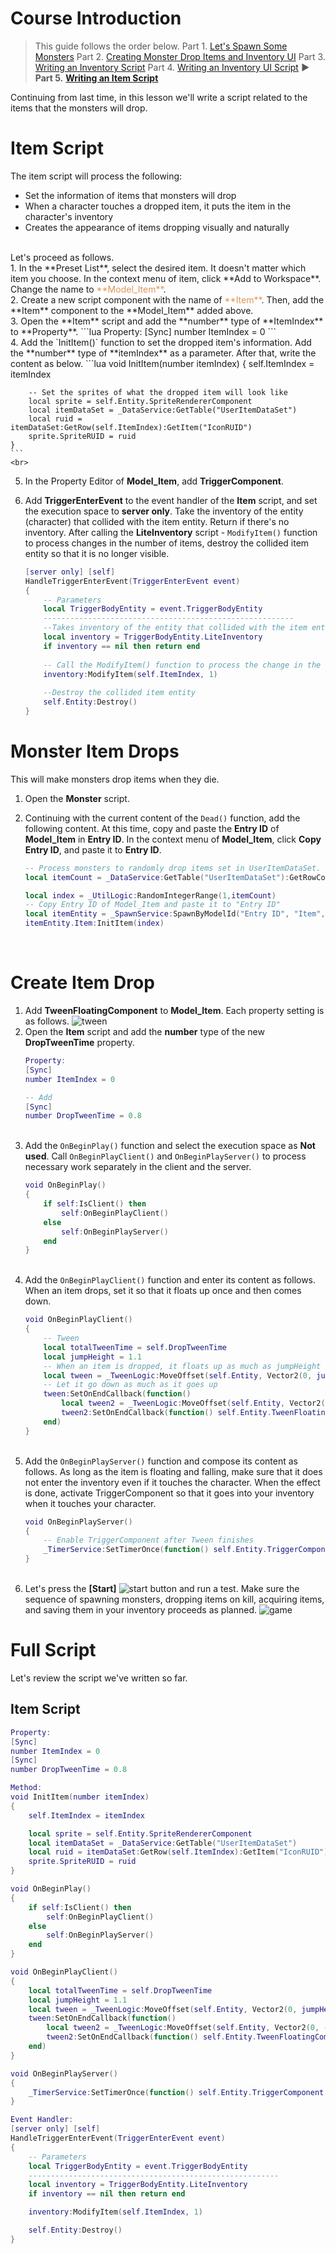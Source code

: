 # Course Introduction
> <span style="color: #585858">This guide follows the order below.
> Part 1. [Let's Spawn Some Monsters](/docs?postId=204{"target":"_self"})
> Part 2. [Creating Monster Drop Items and Inventory UI](/docs?postId=943{"target":"_self"})
> Part 3. [Writing an Inventory Script](/docs?postId=942{"target":"_self"})
> Part 4. [Writing an Inventory UI Script](/docs?postId=946{"target":"_self"})
> **▶ Part 5.** [**Writing an Item Script**](/docs?postId=947{"target":"_self"})</span>

Continuing from last time, in this lesson we'll write a script related to the items that the monsters will drop.

# Item Script
The item script will process the following:
* Set the information of items that monsters will drop
* When a character touches a dropped item, it puts the item in the character's inventory
* Creates the appearance of items dropping visually and naturally

<br>
Let's proceed as follows.
<br>
1. In the **Preset List**, select the desired item. It doesn't matter which item you choose. 
In the context menu of item, click **Add to Workspace**. 
Change the name to <span style="color: #dc9656">**Model_Item**</span>.
    <br>
2. Create a new script component with the name of <span style="color: #dc9656">**Item**</span>. 
Then, add the **Item** component to the **Model_Item** added above.
    <br>
3. Open the **Item** script and add the **number** type of **ItemIndex** to **Property**.
    ```lua
    Property:
    [Sync]
    number ItemIndex = 0
    ```
    <br>
4. Add the `InitItem()` function to set the dropped item's information. 
Add the **number** type of **itemIndex** as a parameter. After that, write the content as below.
    ```lua
    void InitItem(number itemIndex)
    {
        self.ItemIndex = itemIndex
        
        -- Set the sprites of what the dropped item will look like
        local sprite = self.Entity.SpriteRendererComponent
        local itemDataSet = _DataService:GetTable("UserItemDataSet")
        local ruid = itemDataSet:GetRow(self.ItemIndex):GetItem("IconRUID")
        sprite.SpriteRUID = ruid
    }
    ```
    <br>
5. In the Property Editor of **Model_Item**, add **TriggerComponent**.
    <br>
6. Add **TriggerEnterEvent** to the event handler of the **Item** script, and set the execution space to **server only**. Take the inventory of the entity (character) that collided with the item entity. Return if there's no inventory.
After calling the **LiteInventory** script - `ModifyItem()` function to process changes in the number of items, destroy the collided item entity so that it is no longer visible.

    ```lua
    [server only] [self]
    HandleTriggerEnterEvent(TriggerEnterEvent event)
    {
        -- Parameters
        local TriggerBodyEntity = event.TriggerBodyEntity
        --------------------------------------------------------
        --Takes inventory of the entity that collided with the item entity. Returns if there's no inventory.
        local inventory = TriggerBodyEntity.LiteInventory
        if inventory == nil then return end
        
        -- Call the ModifyItem() function to process the change in the number of items
        inventory:ModifyItem(self.ItemIndex, 1)
        
        --Destroy the collided item entity
        self.Entity:Destroy()
    }
    ```

# Monster Item Drops
This will make monsters drop items when they die.

1. Open the **Monster** script.
    <br>
2. Continuing with the current content of the `Dead()` function, add the following content.
At this time, copy and paste the **Entry ID** of **Model_Item** in **Entry ID**. In the context menu of **Model_Item**, click **Copy Entry ID**, and paste it to **Entry ID**.

    ```lua
    -- Process monsters to randomly drop items set in UserItemDataSet.
    local itemCount = _DataService:GetTable("UserItemDataSet"):GetRowCount()
    
    local index = _UtilLogic:RandomIntegerRange(1,itemCount)
    -- Copy Entry ID of Model_Item and paste it to "Entry ID"
    local itemEntity = _SpawnService:SpawnByModelId("Entry ID", "Item", self.Entity.TransformComponent.WorldPosition, self.Entity.Parent)
    itemEntity.Item:InitItem(index)
    ```
    <br>
 
# Create Item Drop
1. Add **TweenFloatingComponent** to **Model_Item**. Each property setting is as follows.
    ![tween](https://mod-file.dn.nexoncdn.co.kr/bbs/167211880171701aca471f6134260a22ab98b6c4a145c.png "tween")
    <br>
2. Open the **Item** script and add the **number** type of the new **DropTweenTime** property.
    ```lua
    Property:
    [Sync]
    number ItemIndex = 0
    
    -- Add
    [Sync]
    number DropTweenTime = 0.8
    ```
    <br>
3. Add the `OnBeginPlay()` function and select the execution space as **Not used**. 
Call `OnBeginPlayClient()` and `OnBeginPlayServer()` to process necessary work separately in the client and the server.
    ```lua
    void OnBeginPlay()
    {
        if self:IsClient() then
          	self:OnBeginPlayClient()
        else
        	self:OnBeginPlayServer()
        end
    }
    ```
    <br>
4. Add the `OnBeginPlayClient()` function and enter its content as follows. 
When an item drops, set it so that it floats up once and then comes down.
    ```lua
    void OnBeginPlayClient()
    {
        -- Tween
        local totalTweenTime = self.DropTweenTime
        local jumpHeight = 1.1
        -- When an item is dropped, it floats up as much as jumpHeight once
        local tween = _TweenLogic:MoveOffset(self.Entity, Vector2(0, jumpHeight), totalTweenTime / 2, EaseType.QuadEaseOut)
        -- Let it go down as much as it goes up
        tween:SetOnEndCallback(function() 
        	local tween2 = _TweenLogic:MoveOffset(self.Entity, Vector2(0, -jumpHeight), totalTweenTime / 2, EaseType.QuadEaseIn) 
        	tween2:SetOnEndCallback(function() self.Entity.TweenFloatingComponent.Enable = true end)
        end)
    }
    ```
    <br>
5. Add the `OnBeginPlayServer()` function and compose its content as follows. 
As long as the item is floating and falling, make sure that it does not enter the inventory even if it touches the character. When the effect is done, activate TriggerComponent so that it goes into your inventory when it touches your character.
    ```lua
    void OnBeginPlayServer()
    {
        -- Enable TriggerComponent after Tween finishes
        _TimerService:SetTimerOnce(function() self.Entity.TriggerComponent.Enable = true end, self.DropTweenTime + 0.1) 
    }
    ```
    <br>
6. Let's press the **[Start]** ![start](https://mod-file.dn.nexoncdn.co.kr/storage/icons/tool/icon_play.png "start") button and run a test. 
Make sure the sequence of spawning monsters, dropping items on kill, acquiring items, and saving them in your inventory proceeds as planned.
![game](https://mod-file.dn.nexoncdn.co.kr/bbs/1672128051320c8efeb0f27e4436bb7cc30156f965407.gif "game")

# Full Script
Let's review the script we've written so far.

## Item Script
```lua
Property:
[Sync]
number ItemIndex = 0
[Sync]
number DropTweenTime = 0.8

Method:
void InitItem(number itemIndex)
{
    self.ItemIndex = itemIndex

    local sprite = self.Entity.SpriteRendererComponent
    local itemDataSet = _DataService:GetTable("UserItemDataSet")
    local ruid = itemDataSet:GetRow(self.ItemIndex):GetItem("IconRUID")
    sprite.SpriteRUID = ruid
}

void OnBeginPlay()
{
    if self:IsClient() then
      	self:OnBeginPlayClient()
    else
    	self:OnBeginPlayServer()
    end
}

void OnBeginPlayClient()
{
    local totalTweenTime = self.DropTweenTime
    local jumpHeight = 1.1
    local tween = _TweenLogic:MoveOffset(self.Entity, Vector2(0, jumpHeight), totalTweenTime / 2, EaseType.QuadEaseOut)
    tween:SetOnEndCallback(function() 
    	local tween2 = _TweenLogic:MoveOffset(self.Entity, Vector2(0, -jumpHeight), totalTweenTime / 2, EaseType.QuadEaseIn) 
    	tween2:SetOnEndCallback(function() self.Entity.TweenFloatingComponent.Enable = true end)
    end)
}

void OnBeginPlayServer()
{
    _TimerService:SetTimerOnce(function() self.Entity.TriggerComponent.Enable = true end, self.DropTweenTime + 0.1) 
}

Event Handler:
[server only] [self]
HandleTriggerEnterEvent(TriggerEnterEvent event)
{
    -- Parameters
    local TriggerBodyEntity = event.TriggerBodyEntity
    --------------------------------------------------------
    local inventory = TriggerBodyEntity.LiteInventory
    if inventory == nil then return end

    inventory:ModifyItem(self.ItemIndex, 1)

    self.Entity:Destroy()
}
```